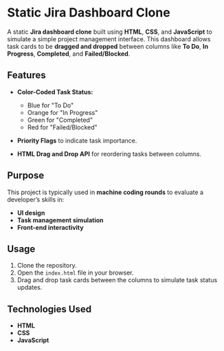 
# Static Jira Dashboard Clone

A static **Jira dashboard clone** built using **HTML**, **CSS**, and **JavaScript** to simulate a simple project management interface. This dashboard allows task cards to be **dragged and dropped** between columns like **To Do**, **In Progress**, **Completed**, and **Failed/Blocked**.

## Features

- **Color-Coded Task Status:**
  - Blue for "To Do"
  - Orange for "In Progress"
  - Green for "Completed"
  - Red for "Failed/Blocked"
  
- **Priority Flags** to indicate task importance.
- **HTML Drag and Drop API** for reordering tasks between columns.

## Purpose

This project is typically used in **machine coding rounds** to evaluate a developer’s skills in:

- **UI design**
- **Task management simulation**
- **Front-end interactivity**

## Usage

1. Clone the repository.
2. Open the `index.html` file in your browser.
3. Drag and drop task cards between the columns to simulate task status updates.

## Technologies Used

- **HTML**
- **CSS**
- **JavaScript**
